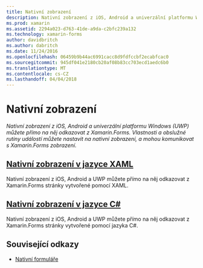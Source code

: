 ```yaml
---
title: Nativní zobrazení
description: Nativní zobrazení z iOS, Android a univerzální platformu Windows (UWP) můžete přímo na něj odkazovat z Xamarin.Forms. Vlastnosti a obslužné rutiny událostí můžete nastavit na nativní zobrazení, a mohou komunikovat s Xamarin.Forms zobrazení.
ms.prod: xamarin
ms.assetid: 2294a023-d763-41de-a9da-c2bfc239a132
ms.technology: xamarin-forms
author: davidbritch
ms.author: dabritch
ms.date: 11/24/2016
ms.openlocfilehash: 06459b9b44ac6991cacc8d9fdfccbf2ecabfcac0
ms.sourcegitcommit: 945df041e2180cb20af08b83cc703ecd1aedc6b0
ms.translationtype: MT
ms.contentlocale: cs-CZ
ms.lasthandoff: 04/04/2018
---
```

# <a name="native-views"></a>Nativní zobrazení

_Nativní zobrazení z iOS, Android a univerzální platformu Windows (UWP) můžete přímo na něj odkazovat z Xamarin.Forms. Vlastnosti a obslužné rutiny událostí můžete nastavit na nativní zobrazení, a mohou komunikovat s Xamarin.Forms zobrazení._

## <a name="native-views-in-xamlxamlmd"></a>[Nativní zobrazení v jazyce XAML](xaml.md)

Nativní zobrazení z iOS, Android a UWP můžete přímo na něj odkazovat z Xamarin.Forms stránky vytvořené pomocí XAML.

## <a name="native-views-in-ccodemd"></a>[Nativní zobrazení v jazyce C#](code.md)

Nativní zobrazení z iOS, Android a UWP můžete přímo na něj odkazovat z Xamarin.Forms stránky vytvořené pomocí jazyka C#.


## <a name="related-links"></a>Související odkazy

- [Nativní formuláře](~/xamarin-forms/platform/native-forms.md)
